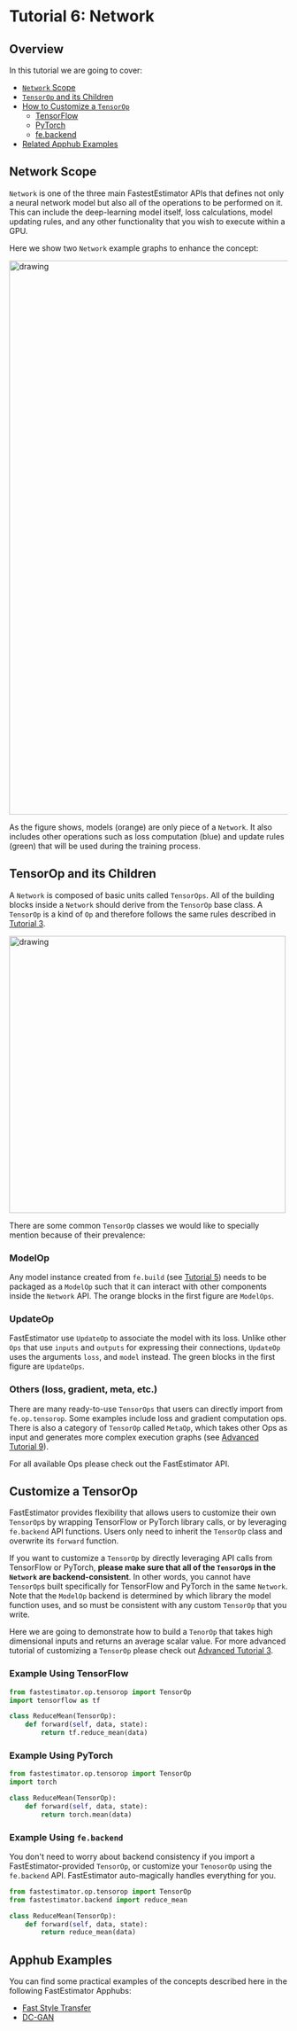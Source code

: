 # Tutorial 6: Network 

## Overview
In this tutorial we are going to cover:
* [`Network` Scope](./tutorials/r1.2/beginner/t06_network#t06network)
* [`TensorOp` and its Children](./tutorials/r1.2/beginner/t06_network#t06tensorop)
* [How to Customize a `TensorOp`](./tutorials/r1.2/beginner/t06_network#t06customize)
    * [TensorFlow](./tutorials/r1.2/beginner/t06_network#t06tf)
    * [PyTorch](./tutorials/r1.2/beginner/t06_network#t06torch)
    * [fe.backend](./tutorials/r1.2/beginner/t06_network#t06backend)
* [Related Apphub Examples](./tutorials/r1.2/beginner/t06_network#t06apphub)

<a id='t06network'></a>

## Network Scope
`Network` is one of the three main FastestEstimator APIs that defines not only a neural network model but also all of the operations to be performed on it. This can include the deep-learning model itself, loss calculations, model updating rules, and any other functionality that you wish to execute within a GPU. 
 
Here we show two `Network` example graphs to enhance the concept:

<img src="assets/branches/r1.2/tutorial/../resources/t06_network_example.png" alt="drawing" width="1000"/> 



As the figure shows, models (orange) are only piece of a `Network`. It also includes other operations such as loss computation (blue) and update rules (green) that will be used during the training process. 

<a id='t06tensorop'></a>

## TensorOp and its Children

A `Network` is composed of basic units called `TensorOps`. All of the building blocks inside a `Network` should derive from the `TensorOp` base class. A `TensorOp` is a kind of `Op` and therefore follows the same rules described in [Tutorial 3](./tutorials/r1.2/beginner/t03_operator). 

<img src="assets/branches/r1.2/tutorial/../resources/t06_tensorop_class.png" alt="drawing" width="500"/>

There are some common `TensorOp` classes we would like to specially mention because of their prevalence:

### ModelOp
Any model instance created from `fe.build` (see [Tutorial 5](./tutorials/r1.2/beginner/t05_model)) needs to be packaged as a `ModelOp` such that it can interact with other components inside the `Network` API. The orange blocks in the first figure are `ModelOps`.

### UpdateOp
FastEstimator use `UpdateOp` to associate the model with its loss. Unlike other `Ops` that use `inputs` and `outputs` for expressing their connections, `UpdateOp` uses the arguments `loss`, and `model` instead. The green blocks in the first figure are `UpdateOps`.

### Others (loss, gradient, meta, etc.)
There are many ready-to-use `TensorOps` that users can directly import from `fe.op.tensorop`. Some examples include loss and gradient computation ops. There is also a category of `TensorOp` called `MetaOp`, which takes other Ops as input and generates more complex execution graphs (see [Advanced Tutorial 9](./tutorials/r1.2/advanced/t09_meta_ops)).

For all available Ops please check out the FastEstimator API.


<a id='t06customize'></a>

## Customize a TensorOp
FastEstimator provides flexibility that allows users to customize their own `TensorOp`s by wrapping TensorFlow or PyTorch library calls, or by leveraging `fe.backend` API functions. Users only need to inherit the `TensorOp` class and overwrite its `forward` function.

If you want to customize a `TensorOp` by directly leveraging API calls from TensorFlow or PyTorch, **please make sure that all of the `TensorOp`s in the `Network` are backend-consistent**. In other words, you cannot have `TensorOp`s built specifically for TensorFlow and PyTorch in the same `Network`. Note that the `ModelOp` backend is determined by which library the model function uses, and so must be consistent with any custom `TensorOp` that you write.

Here we are going to demonstrate how to build a `TenorOp` that takes high dimensional inputs and returns an average scalar value. For more advanced tutorial of customizing a `TensorOp` please check out [Advanced Tutorial 3](./tutorials/r1.2/advanced/t03_operator). 

<a id='t06tf'></a>

### Example Using TensorFlow


```python
from fastestimator.op.tensorop import TensorOp
import tensorflow as tf

class ReduceMean(TensorOp):
    def forward(self, data, state):
        return tf.reduce_mean(data)
```

<a id='t06torch'></a>

### Example Using PyTorch


```python
from fastestimator.op.tensorop import TensorOp
import torch

class ReduceMean(TensorOp):
    def forward(self, data, state):
        return torch.mean(data)
```

<a id='t06backend'></a>

### Example Using `fe.backend`
You don't need to worry about backend consistency if you import a FastEstimator-provided `TensorOp`, or customize your `TenosorOp` using the `fe.backend` API. FastEstimator auto-magically handles everything for you. 


```python
from fastestimator.op.tensorop import TensorOp
from fastestimator.backend import reduce_mean

class ReduceMean(TensorOp):
    def forward(self, data, state):
        return reduce_mean(data)
```

<a id='t06apphub'></a>

## Apphub Examples
You can find some practical examples of the concepts described here in the following FastEstimator Apphubs:

* [Fast Style Transfer](./examples/r1.2/style_transfer/fst)
* [DC-GAN](./examples/r1.2/image_generation/dcgan)

